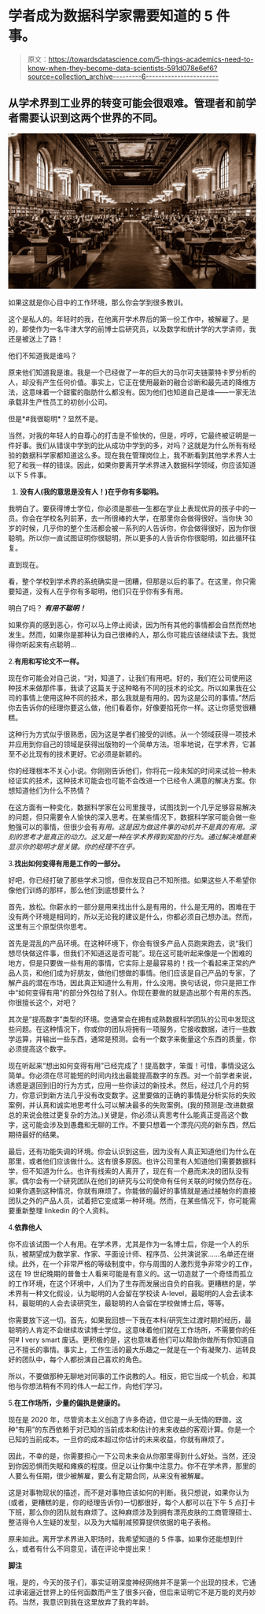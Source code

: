 # 学者成为数据科学家需要知道的 5 件事。

> 原文：<https://towardsdatascience.com/5-things-academics-need-to-know-when-they-become-data-scientists-591d078e6ef6?source=collection_archive---------6----------------------->

## 从学术界到工业界的转变可能会很艰难。管理者和前学者需要认识到这两个世界的不同。

![](img/ca14f27a3ac8a68a2b4941368d2d8581.png)

如果这就是你心目中的工作环境，那么你会学到很多教训。

这个是私人的。年轻时的我，在他离开学术界后的第一份工作中，被解雇了。是的，即使作为一名牛津大学的前博士后研究员，以及数学和统计学的大学讲师，我还是被送上了路！

他们不知道我是谁吗？

原来他们知道我是谁。我是一个已经做了一年的巨大的马尔可夫链蒙特卡罗分析的人，却没有产生任何价值。事实上，它正在使用最新的融合诊断和最先进的降维方法，这意味着一个甜蜜的脂肪什么都没有。因为他们也知道自己是谁——一家无法承载非生产性员工的初创小公司。

但是*#我很聪明*？显然不是。

当然，对我的年轻人的自尊心的打击是不愉快的，但是，哼哼，它最终被证明是一件好事。我们从错误中学到的比从成功中学到的多，对吗？这就是为什么所有有经验的数据科学家都知道这么多。现在我在管理岗位上，我不断看到其他学术界人士犯了和我一样的错误。因此，如果你要离开学术界进入数据科学领域，你应该知道以下 5 件事。

1.  **没有人(我的意思是没有人！)在乎你有多聪明。**

我明白了。要获得博士学位，你必须是那些一生都在学业上表现优异的孩子中的一员。你会在学校名列前茅，去一所很棒的大学，在那里你会做得很好。当你快 30 岁的时候，几乎你的整个生活都会被一系列的人告诉你，你会做得很好，因为你很聪明。所以你一直试图证明你很聪明，所以更多的人告诉你你很聪明，如此循环往复。

直到现在。

看，整个学校到学术界的系统确实是一团糟，但那是以后的事了。在这里，你只需要知道，没有人在乎你有多聪明，他们只在乎你有多有用。

明白了吗？ ***有用不聪明！***

如果你真的感到恶心，你可以马上停止阅读，因为所有其他的事情都会自然而然地发生。然而，如果你是那种认为自己很棒的人，那么你可能应该继续读下去。我觉得你听起来有点聪明…

2.**有用和写论文不一样。**

现在你可能会对自己说，“对，知道了，让我们有用吧。好的，我们在公司使用这种技术来做那件事，我读了这篇关于这种略有不同的技术的论文。所以如果我在公司的事情上使用这种不同的技术，那么我就是有用的。因为这是公司的事情。”然后你去告诉你的经理你要这么做，他们看着你，好像要掐死你一样。这让你感觉很糟糕。

这种行为方式似乎很熟悉，因为这是学者们接受的训练。从一个领域获得一项技术并应用到你自己的领域是获得出版物的一个简单方法。坦率地说，在学术界，它甚至不必比现有的技术更好。它必须是新颖的。

你的经理根本不关心小说。你刚刚告诉他们，你将花一段未知的时间来试验一种未经证实的技术，这种技术可能会也可能不会改进一个已经令人满意的解决方案。你想知道他们为什么不热情？

在这方面有一种变化，数据科学家在公司里搜寻，试图找到一个几乎足够容易解决的问题，但只需要令人愉快的深入思考。在某些情况下，数据科学家可能会做一些勉强可以的事情，但很少会有*有用。这是因为做这件事的动机并不是真的有用。深刻的思考才是真正的动力。这又是一种在学术界得到奖励的行为。通过解决难题来显示你的聪明才是关键。你的经理不在乎。*

3.**找出如何变得有用是工作的一部分。**

好吧，你已经打破了那些学术习惯，但你发现自己不知所措。如果这些人不希望你像他们训练的那样，那么他们到底想要什么？

首先，放松。你薪水的一部分是用来找出什么是有用的，什么是无用的。困难在于没有两个环境是相同的，所以无论我的建议是什么，你都必须自己想办法。然而，这里有三个原型供你思考。

首先是混乱的产品环境。在这种环境下，你会有很多产品人员跑来跑去，说“我们想尽快做这件事，但我们不知道这是否可能”。现在这可能听起来像是一个困难的地方，但是只要做一些有用的事情，它实际上是最容易的！找一个看起来正常的产品人员，和他们成为好朋友，做他们想做的事情。他们应该是自己产品的专家，了解产品的潜在市场，因此真正知道什么有用，什么没用。换句话说，你只是把工作中“如何变得有用”的部分外包给了别人。你现在要做的就是造出那个有用的东西。你很擅长这个，对吧？

其次是“提高数字”类型的环境。您通常会在拥有成熟数据科学团队的公司中发现这些问题。在这种情况下，你或你的团队将拥有一项服务，它接收数据，进行一些数学运算，并输出一些东西，通常是预测。会有一个数字来衡量这个东西的质量，你必须提高这个数字。

现在听起来“想出如何变得有用”已经完成了！提高数字，笨蛋！可惜，事情没这么简单。你必须在尽可能短的时间内找出最能提高数字的东西。对一个前学者来说，诱惑是退回到旧的行为方式，应用一些你读过的新技术。然后，经过几个月的努力，你意识到新方法几乎没有改变数字。这里要做的正确的事情是分析实际的失败案例，并认真和诚实地思考什么可以解决最多的失败案例。(我的预测是:改进数据总的来说会胜过更复杂的方法。)关键是，你必须认真思考什么能真正提高这个数字，这可能会涉及到愚蠢和无聊的工作。不要只想着一个漂亮闪亮的新东西，然后期待最好的结果。

最后，还有功能失调的环境。你会认识到这些，因为没有人真正知道他们为什么在那里，或者他们应该做什么。这有很多原因。也许公司里有人知道他们需要数据科学，但不知道为什么。也许有线索的人离开了，现在有一个悬而未决的团队没有家。偶尔会有一个研究团队在他们的研究与公司使命有任何关联的时候仍然存在。如果你遇到这种情况，你就有麻烦了。你能做的最好的事情就是通过接触你的直接团队之外的产品人员，试着把它变成第一种环境。然而，在某些情况下，你可能需要重新整理 linkedin 的个人资料。

4.**依靠他人**

你不应该试图一个人有用。在学术界，尤其是作为一名博士后，你是一个人的乐队，被期望成为数学家、作家、平面设计师、程序员、公共演说家……名单还在继续。此外，在一个非常严格的等级制度中，你与周围的人激烈竞争非常少的工作，这在 19 世纪晚期的普鲁士人看来可能是有意义的。这一切造就了一个奇怪而孤立的工作环境，在这个环境中，人们为了生存而发展出自负的自我。更糟糕的是，学术界有一种文化假设，认为聪明的人会留在学校读 A-level，最聪明的人会去读本科，最聪明的人会去读研究生，最聪明的人会留在学校做博士后，等等。

你需要放下这一切。首先，如果我回想一下我在本科/研究生过渡时期的经历，最聪明的人肯定不会继续攻读博士学位。这意味着他们就在工作场所，不需要你的任何# I very smart 废话。更积极的是，这也意味着他们可以帮助你做所有你知道自己不擅长的事情。事实上，工作生活的最大乐趣之一就是在一个有凝聚力、运转良好的团队中，每个人都扮演自己喜欢的角色。

所以，不要做那种无聊地对同事的工作说教的人。相反，把它当成一个机会，和其他与你想法稍有不同的伟人一起工作，向他们学习。

5.**在工作场所，少量的偏执是健康的。**

现在是 2020 年，尽管资本主义创造了许多奇迹，但它是一头无情的野兽。这种“有用”的东西依赖于对已知的当前成本和估计的未来收益的客观计算。你是一个已知的当前成本。一旦你的成本超过你估计的未来收益，你就有麻烦了。

因此，不幸的是，你需要担心一下公司未来会从你那里得到什么好处。当然，还没到你因恐惧而失眠和瘫痪的程度。但足以让你集中注意力。你不在学术界，那里的人要么有任期，很少被解雇，要么有定期合同，从来没有被解雇。

这是对事物现状的描述，而不是对事物应该如何的判断。我只想说，如果你认为(或者，更糟糕的是，你的经理告诉你)一切都很好，每个人都可以在下午 5 点打卡下班，那么你的团队就有麻烦了。这种麻烦涉及到拥有漂亮皮肤的工商管理硕士、整洁得令人生疑的发型，以及为大幅削减预算提供依据的电子表格。

原来如此。离开学术界进入职场时，我希望知道的 5 件事。如果你还能想到什么，或者有什么不同意见，请在评论中提出来！

**脚注**

哦，是的，今天的孩子们，事实证明深度神经网络并不是第一个出现的技术，它通过承诺逼近世界上的任何函数而产生了很多兴奋，但后来证明它不是万能的灵丹妙药。当然，我意识到我在这里放弃了我的年龄。